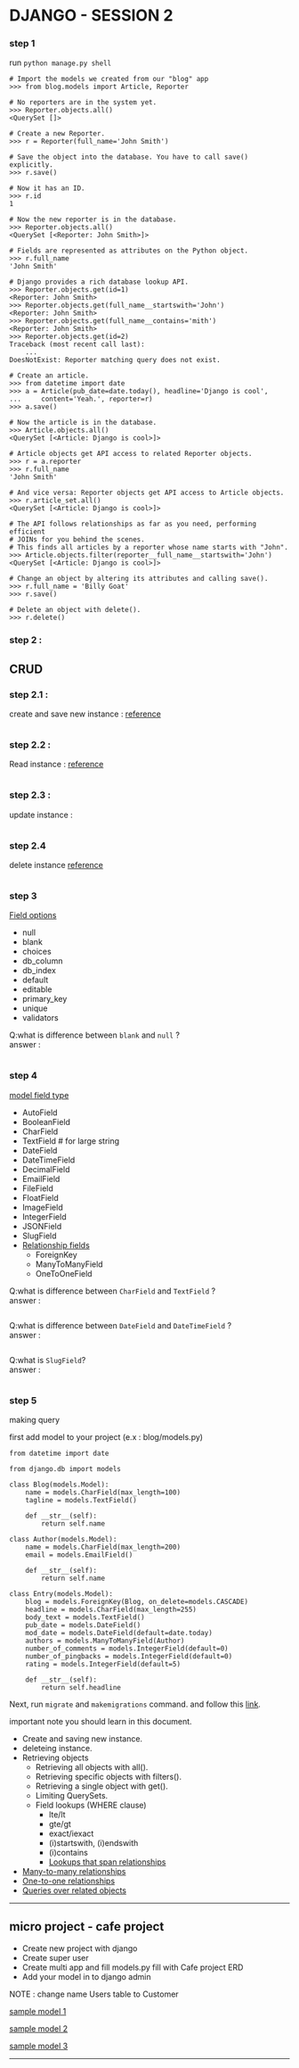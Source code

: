# DJANGO - SESSION 2

### step 1
run `python manage.py shell `
```
# Import the models we created from our "blog" app
>>> from blog.models import Article, Reporter

# No reporters are in the system yet.
>>> Reporter.objects.all()
<QuerySet []>

# Create a new Reporter.
>>> r = Reporter(full_name='John Smith')

# Save the object into the database. You have to call save() explicitly.
>>> r.save()

# Now it has an ID.
>>> r.id
1

# Now the new reporter is in the database.
>>> Reporter.objects.all()
<QuerySet [<Reporter: John Smith>]>

# Fields are represented as attributes on the Python object.
>>> r.full_name
'John Smith'

# Django provides a rich database lookup API.
>>> Reporter.objects.get(id=1)
<Reporter: John Smith>
>>> Reporter.objects.get(full_name__startswith='John')
<Reporter: John Smith>
>>> Reporter.objects.get(full_name__contains='mith')
<Reporter: John Smith>
>>> Reporter.objects.get(id=2)
Traceback (most recent call last):
    ...
DoesNotExist: Reporter matching query does not exist.

# Create an article.
>>> from datetime import date
>>> a = Article(pub_date=date.today(), headline='Django is cool',
...     content='Yeah.', reporter=r)
>>> a.save()

# Now the article is in the database.
>>> Article.objects.all()
<QuerySet [<Article: Django is cool>]>

# Article objects get API access to related Reporter objects.
>>> r = a.reporter
>>> r.full_name
'John Smith'

# And vice versa: Reporter objects get API access to Article objects.
>>> r.article_set.all()
<QuerySet [<Article: Django is cool>]>

# The API follows relationships as far as you need, performing efficient
# JOINs for you behind the scenes.
# This finds all articles by a reporter whose name starts with "John".
>>> Article.objects.filter(reporter__full_name__startswith='John')
<QuerySet [<Article: Django is cool>]>

# Change an object by altering its attributes and calling save().
>>> r.full_name = 'Billy Goat'
>>> r.save()

# Delete an object with delete().
>>> r.delete()
```


### step 2 :
## CRUD 

### step 2.1 :
create and save  new instance : [reference ](https://docs.djangoproject.com/en/4.1/topics/db/queries/#creating-objects)
```
```

### step 2.2 :
Read instance : [reference](https://docs.djangoproject.com/en/4.1/topics/db/queries/#retrieving-objects)
```
```

### step 2.3 :

update instance :

```
```

### step 2.4
delete instance [reference](https://docs.djangoproject.com/en/4.1/topics/db/queries/#deleting-objects)
```
```

### step 3
[Field options](https://docs.djangoproject.com/en/4.1/ref/models/fields/#field-options)

- null
- blank
- choices
- db_column
- db_index
- default
- editable
- primary_key
- unique
- validators

Q:what is difference between `blank` and `null` ?\
answer : 
```
```


### step 4
[model field type](https://docs.djangoproject.com/en/4.1/topics/db/queries/#deleting-objects)

- AutoField
- BooleanField
- CharField
-  TextField # for large string
-  DateField
-  DateTimeField
-  DecimalField
-  EmailField
-  FileField
-  FloatField
-  ImageField
-  IntegerField
-  JSONField
-  SlugField
-  [Relationship fields](https://docs.djangoproject.com/en/4.1/ref/models/fields/#module-django.db.models.fields.related)
   -  ForeignKey
   -  ManyToManyField
   -  OneToOneField

Q:what is difference between `CharField` and `TextField` ?\
answer : 
```
```
Q:what is difference between `DateField` and `DateTimeField` ?\
answer : 
```
```
Q:what is `SlugField`?\
answer : 
```
```

### step 5
making query

first add  model to  your project (e.x : blog/models.py)
```
from datetime import date

from django.db import models

class Blog(models.Model):
    name = models.CharField(max_length=100)
    tagline = models.TextField()

    def __str__(self):
        return self.name

class Author(models.Model):
    name = models.CharField(max_length=200)
    email = models.EmailField()

    def __str__(self):
        return self.name

class Entry(models.Model):
    blog = models.ForeignKey(Blog, on_delete=models.CASCADE)
    headline = models.CharField(max_length=255)
    body_text = models.TextField()
    pub_date = models.DateField()
    mod_date = models.DateField(default=date.today)
    authors = models.ManyToManyField(Author)
    number_of_comments = models.IntegerField(default=0)
    number_of_pingbacks = models.IntegerField(default=0)
    rating = models.IntegerField(default=5)

    def __str__(self):
        return self.headline
```
Next, run `migrate` and `makemigrations` command. and follow this [link](https://docs.djangoproject.com/en/4.1/topics/db/queries/).

important note you should learn in this document.
* Create and saving new instance.
* deleteing instance.
* Retrieving objects
  * Retrieving all objects with all().
  * Retrieving specific objects with filters().
  * Retrieving a single object with get().
  * Limiting QuerySets.
  * Field lookups (WHERE clause)
    * lte/lt
    * gte/gt
    * exact/iexact
    * (i)startswith, (i)endswith
    * (i)contains
    * [Lookups that span relationships](https://docs.djangoproject.com/en/4.1/topics/db/queries/#lookups-that-span-relationships)
* [Many-to-many relationships](https://docs.djangoproject.com/en/4.1/topics/db/queries/#many-to-many-relationships)
* [One-to-one relationships](https://docs.djangoproject.com/en/4.1/topics/db/queries/#one-to-one-relationships)
* [Queries over related objects](https://docs.djangoproject.com/en/4.1/topics/db/queries/#queries-over-related-objects)




--------

## micro project - cafe project

* Create new project with django
* Create super user
* Create multi app and fill models.py fill with Cafe project ERD
* Add your model in to django admin

NOTE : change name  Users table to Customer


[sample model 1](https://docs.djangoproject.com/en/4.1/topics/db/queries/#making-queries)

[sample model 2](https://github.com/mustafamuratcoskun/django-blog-app/blob/master/article/models.py)

[sample model 3](https://github.com/mhsharifi96/django_repo/blob/main/myblog/post/models.py)

-------



  